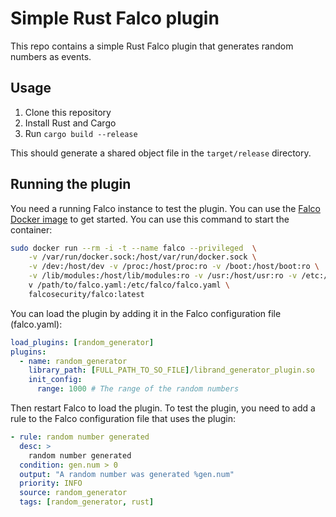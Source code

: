# Simple Rust Falco plugin
This repo contains a simple Rust Falco plugin that generates random numbers as events.

## Usage
1. Clone this repository
2. Install Rust and Cargo
3. Run `cargo build --release`

This should generate a shared object file in the `target/release` directory.

## Running the plugin
You need a running Falco instance to test the plugin. You can use the [Falco Docker image](https://hub.docker.com/r/falcosecurity/falco) to get started.
You can use this command to start the container:

```bash
sudo docker run --rm -i -t --name falco --privileged  \
    -v /var/run/docker.sock:/host/var/run/docker.sock \
    -v /dev:/host/dev -v /proc:/host/proc:ro -v /boot:/host/boot:ro \
    -v /lib/modules:/host/lib/modules:ro -v /usr:/host/usr:ro -v /etc:/host/etc:ro \
    v /path/to/falco.yaml:/etc/falco/falco.yaml \
    falcosecurity/falco:latest
```

You can load the plugin by adding it in the Falco configuration file (falco.yaml):

```yaml
load_plugins: [random_generator]
plugins:
  - name: random_generator
    library_path: [FULL_PATH_TO_SO_FILE]/librand_generator_plugin.so
    init_config:
      range: 1000 # The range of the random numbers
```

Then restart Falco to load the plugin.
To test the plugin, you need to add a rule to the Falco configuration file that uses the plugin:

```yaml
- rule: random number generated
  desc: >
    random number generated
  condition: gen.num > 0
  output: "A random number was generated %gen.num"
  priority: INFO
  source: random_generator
  tags: [random_generator, rust]
```
